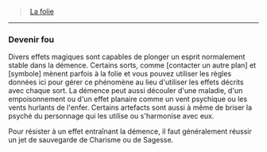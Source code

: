 ﻿---
!GenericItem
Id: madness_hd.md#devenir-fou
ParentLink: madness_hd.md#la-folie
Name: Devenir fou
ParentName: La folie
NameLevel: 3
Attributes:
  Name: Devenir fou
  Markdown: >+
    ### <!--Name-->Devenir fou<!--/Name-->


    Divers effets magiques sont capables de plonger un esprit normalement stable dans la démence. Certains sorts, comme [contacter un autre plan] et [symbole] mènent parfois à la folie et vous pouvez utiliser les règles données ici pour gérer ce phénomène au lieu d'utiliser les effets décrits avec chaque sort. La démence peut aussi découler d'une maladie, d'un empoisonnement ou d'un effet planaire comme un vent psychique ou les vents hurlants de l'enfer. Certains artefacts sont aussi à même de briser la psyché du personnage qui les utilise ou s'harmonise avec eux.


    Pour résister à un effet entraînant la démence, il faut généralement réussir un jet de sauvegarde de Charisme ou de Sagesse.

AttributesDictionary: >+
  Name: Devenir fou

  Markdown: >+

    ### <!--Name-->Devenir fou<!--/Name-->





    Divers effets magiques sont capables de plonger un esprit normalement stable dans la démence. Certains sorts, comme [contacter un autre plan] et [symbole] mènent parfois à la folie et vous pouvez utiliser les règles données ici pour gérer ce phénomène au lieu d'utiliser les effets décrits avec chaque sort. La démence peut aussi découler d'une maladie, d'un empoisonnement ou d'un effet planaire comme un vent psychique ou les vents hurlants de l'enfer. Certains artefacts sont aussi à même de briser la psyché du personnage qui les utilise ou s'harmonise avec eux.





    Pour résister à un effet entraînant la démence, il faut généralement réussir un jet de sauvegarde de Charisme ou de Sagesse.



---
> [La folie](hd_madness.md)

---

### Devenir fou

Divers effets magiques sont capables de plonger un esprit normalement stable dans la démence. Certains sorts, comme [contacter un autre plan] et [symbole] mènent parfois à la folie et vous pouvez utiliser les règles données ici pour gérer ce phénomène au lieu d'utiliser les effets décrits avec chaque sort. La démence peut aussi découler d'une maladie, d'un empoisonnement ou d'un effet planaire comme un vent psychique ou les vents hurlants de l'enfer. Certains artefacts sont aussi à même de briser la psyché du personnage qui les utilise ou s'harmonise avec eux.

Pour résister à un effet entraînant la démence, il faut généralement réussir un jet de sauvegarde de Charisme ou de Sagesse.

